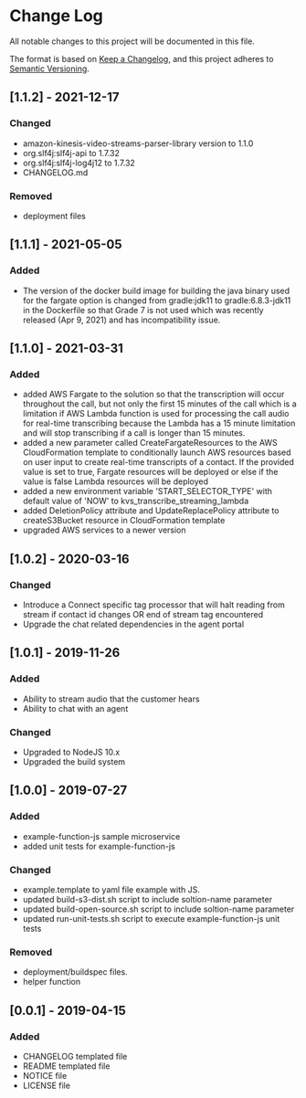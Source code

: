 # Change Log
All notable changes to this project will be documented in this file.

The format is based on [Keep a Changelog](https://keepachangelog.com/en/1.0.0/),
and this project adheres to [Semantic Versioning](https://semver.org/spec/v2.0.0.html).

## [1.1.2] - 2021-12-17

### Changed
- amazon-kinesis-video-streams-parser-library version to 1.1.0
- org.slf4j:slf4j-api to 1.7.32
- org.slf4j:slf4j-log4j12 to 1.7.32
- CHANGELOG.md

### Removed
- deployment files

## [1.1.1] - 2021-05-05
### Added
- The version of the docker build image for building the java binary used for the fargate option is changed from gradle:jdk11 to gradle:6.8.3-jdk11 in the Dockerfile so that Grade 7 is not used which was recently released (Apr 9, 2021) and has incompatibility issue.

## [1.1.0] - 2021-03-31
### Added
- added AWS Fargate to the solution so that the transcription will occur throughout the call, but not only the first 15 minutes of the call which is a limitation if AWS Lambda function is used for processing the call audio for real-time transcribing because the Lambda has a 15 minute limitation and will stop transcribing if a call is longer than 15 minutes.
- added a new parameter called CreateFargateResources to the AWS CloudFormation template to conditionally launch AWS resources based on user input to create real-time transcripts of a contact. If the provided value is set to true, Fargate resources will be deployed or else if the value is false Lambda resources will be deployed 
- added a new environment variable 'START_SELECTOR_TYPE' with default value of 'NOW' to kvs_transcribe_streaming_lambda 
- added DeletionPolicy attribute and UpdateReplacePolicy attribute to createS3Bucket resource in CloudFormation template 
- upgraded AWS services to a newer version 

## [1.0.2] - 2020-03-16
### Changed
- Introduce a Connect specific tag processor that will halt reading from stream if contact id changes OR end of stream tag encountered
- Upgrade the chat related dependencies in the agent portal

## [1.0.1] - 2019-11-26
### Added
- Ability to stream audio that the customer hears
- Ability to chat with an agent

### Changed
- Upgraded to NodeJS 10.x
- Upgraded the build system

## [1.0.0] - 2019-07-27
### Added
- example-function-js sample microservice
- added unit tests for example-function-js

### Changed
- example.template to yaml file example with JS.
- updated build-s3-dist.sh script to include soltion-name parameter
- updated build-open-source.sh script to include soltion-name parameter
- updated run-unit-tests.sh script to execute example-function-js unit tests

### Removed
- deployment/buildspec files.
- helper function

## [0.0.1] - 2019-04-15
### Added
- CHANGELOG templated file
- README templated file
- NOTICE file
- LICENSE file
